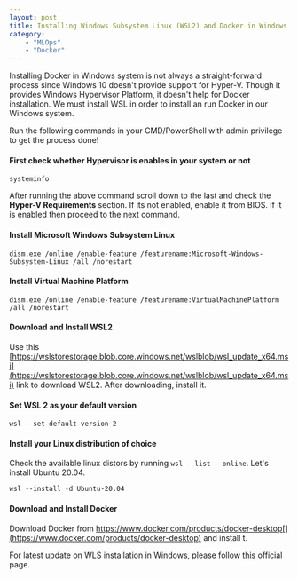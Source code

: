 ```yaml
---
layout: post
title: Installing Windows Subsystem Linux (WSL2) and Docker in Windows 10
category: 
    - "MLOps"
    - "Docker"
---
```


Installing Docker in Windows system is not always a straight-forward process since Windows 10 doesn't provide support for Hyper-V. Though it provides Windows Hypervisor Platform, it doesn't help for Docker installation. We must install WSL in order to install an run Docker in our Windows system.

Run the following commands in your CMD/PowerShell with admin privilege to get the process done!

#### First check whether Hypervisor is enables in your system or not
`systeminfo`

After running the above command scroll down to the last and check the **Hyper-V Requirements** section. If its not enabled, enable it from BIOS. If it is enabled then proceed to the next command.

#### Install Microsoft Windows Subsystem Linux
`dism.exe /online /enable-feature /featurename:Microsoft-Windows-Subsystem-Linux /all /norestart`

#### Install Virtual Machine Platform
`dism.exe /online /enable-feature /featurename:VirtualMachinePlatform /all /norestart`

####  Download and Install WSL2
Use this [https://wslstorestorage.blob.core.windows.net/wslblob/wsl_update_x64.msi](https://wslstorestorage.blob.core.windows.net/wslblob/wsl_update_x64.msi) link to download WSL2. After downloading, install it.

#### Set WSL 2 as your default version
`wsl --set-default-version 2`

#### Install your Linux distribution of choice
Check the available linux distors by running `wsl --list --online`. Let's install Ubuntu 20.04.

`wsl --install -d Ubuntu-20.04`

####  Download and Install Docker
Download Docker from https://www.docker.com/products/docker-desktop[](https://www.docker.com/products/docker-desktop) and install t.


For latest update on WLS installation in Windows, please follow [this](https://docs.microsoft.com/en-us/windows/wsl/install-win10) official page.